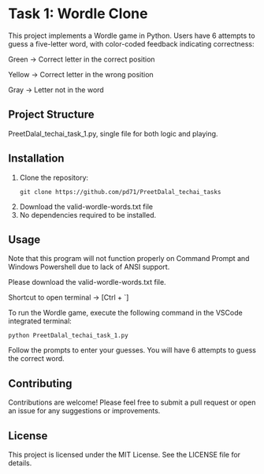 # Task 1: Wordle Clone

This project implements a Wordle game in Python. Users have 6 attempts to guess a five-letter word, with color-coded feedback indicating correctness:

Green → Correct letter in the correct position

Yellow → Correct letter in the wrong position

Gray → Letter not in the word

## Project Structure

PreetDalal_techai_task_1.py, single file for both logic and playing.

## Installation

1. Clone the repository:
   ```
   git clone https://github.com/pd71/PreetDalal_techai_tasks
   ```
2. Download the valid-wordle-words.txt file
3. No dependencies required to be installed.

## Usage

Note that this program will not function properly on Command Prompt and Windows Powershell due to lack of ANSI support.

Please download the valid-wordle-words.txt file.

Shortcut to open terminal -> [Ctrl + `]

To run the Wordle game, execute the following command in the VSCode integrated terminal:

```
python PreetDalal_techai_task_1.py
```

Follow the prompts to enter your guesses. You will have 6 attempts to guess the correct word.

## Contributing

Contributions are welcome! Please feel free to submit a pull request or open an issue for any suggestions or improvements.

## License

This project is licensed under the MIT License. See the LICENSE file for details.
